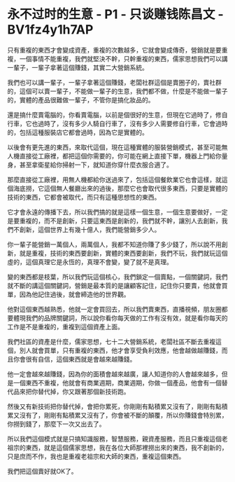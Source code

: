 # 永不过时的生意 - P1 - 只谈赚钱陈昌文 - BV1fz4y1h7AP

只有重複的東西才會變成資產，重複的次數越多，它就會變成傳奇，營銷就是要重複，一個事情不能重複，我們就堅決不幹，只幹重複的東西，儒家思想我們可以講一輩子，一輩子拿著這個賺錢，其實二大營銷系統。

我們也可以講一輩子，一輩子拿著這個賺錢，老闆社群這個是賣圈子的，賣社群的，這個可以賣一輩子，不能做一輩子的生意，我們都不做，什麼是不能做一輩子的，實體的產品很難做一輩子，不管你是搞化妝品的。

還是搞什麼賣電腦的，你看賣電腦，以前是個很好的生意，但現在它過時了，修自行車，它也過時了，沒有多少人騎自行車了，沒有多少人需要修自行車，它會過時的，包括這種服裝店它都會過時，因為它是實體的。

以後會有更先進的東西，來取代這個，現在這種實體的服裝營銷模式，甚至可能無人機直接從工廠裡，都把這個你需要的，你可能在網上直接下單，機器上門給你量身，甚至拿衛星給你掃射一下，就知道你穿什麼衣服合適了。

那麼直接從工廠裡，用無人機都給你送過來了，包括這個餐飲業它也會這樣，就這個海底撈，它這個無人餐廳出來的過後，那麼它也會取代很多東西，只要是實體的技術的東西，它都會被取代，而只有這種思想性的東西。

它才會永遠的傳播下去，所以我們搞的就是這樣一個生意，一個生意要做好，一定是要重複的，而不是創新，只要這東西是創新的，我們就不幹，讓別人去創新，我們不創新，這個世界上有幾十億人，我們能營銷多少人。

你一輩子能營銷一萬個人，兩萬個人，我都不知道你賺了多少錢了，所以說不用創新，就是重複，技術的東西要創新，實體的東西要創新，我們不玩，我們就玩這個虛的，這個真理它是永恆的，真理不會變，變了就不是真理。

變的東西都是枝葉，所以我們玩這個核心，我們鎖定一個賣點，一個關鍵詞，我們就不斷的講這個關鍵詞，營銷是最本質的是讓顧客記住，記住你只要賣，他就會買單，因為他記住過後，就會締造他的世界觀。

他對這個東西越熟悉，他就一定會買回去，所以我們賣東西，直播視頻，朋友圈都要體現我們的品牌關鍵詞，所以說你看你每天做的工作有沒有效，就是看你每天的工作是不是重複的，重複到這個資產上面。

我們社區的資產是什麼，儒家思想，七十二大營銷系統，老闆社區不斷去重複這個，別人就會買單，只有重複的東西，他才會享受負利效應，他會越做越賺錢，而且你會很有自信，這個東西就是會越來越賺錢。

他一定會越來越賺錢，因為你的面積會越來越廣，讓人知道你的人會越來越多，但是一個東西不重複，他就會有商業週期，商業週期，你做一個產品，他會有一個替代品來把你替代掉，你又跟著那個新技術跑。

然後又有新技術把你替代掉，會把你累死，你剛剛有點積累又沒有了，剛剛有點積累又沒有了，剛剛有點積累又沒有了，你會被不斷的顛覆，所以你賺錢會特別累，你撈到錢了，那麼下一次又出去了。

所以我們這個模式就是只搞知識服務，智慧服務，親資產服務，而且只重複這個老祖宗的東西，就是這個儒家思想，我在各位大師那裡撈出來的東西，我不創新的，只是庶而不作，我也是重複老祖宗和大師的東西，重複這個東西。

我們把這個賣好就OK了。